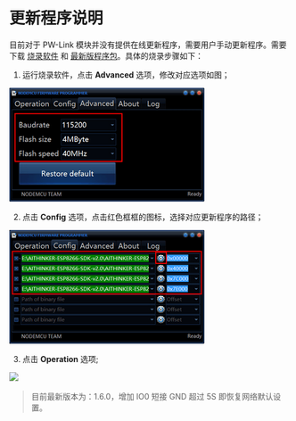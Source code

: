 # 更新程序说明

目前对于 PW-Link 模块并没有提供在线更新程序，需要用户手动更新程序。需要下载 [烧录软件](http://fw.cuav.net/pc/) 和 [最新版程序包](http://fw.cuav.net/pc/)。具体的烧录步骤如下：
 
 1. 运行烧录软件，点击 **Advanced** 选项，修改对应选项如图；
 
  ![](/images/pwlink-update-advanced.png)
  
 2. 点击 **Config** 选项，点击红色框框的图标，选择对应更新程序的路径；
 
  ![](/images/pwlink-update-config.png)
  
 3. 点击 **Operation** 选项;
  
  ![](/images/pwlinnk-update-operation.png)
 
> 目前最新版本为：1.6.0，增加 IO0 短接 GND 超过 5S 即恢复网络默认设置。